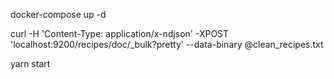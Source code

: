 docker-compose up -d

curl -H 'Content-Type: application/x-ndjson' -XPOST 'localhost:9200/recipes/doc/\_bulk?pretty' --data-binary @clean_recipes.txt

yarn start
